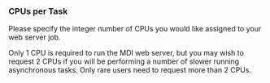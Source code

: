 ### CPUs per Task

Please specify the integer number of CPUs you would like assigned
to your web server job. 

Only 1 CPU is required to run the MDI web server, but you may wish 
to request 2 CPUs if you will be performing a number of slower
running asynchronous tasks. 
Only rare users need to request more than 2 CPUs.
